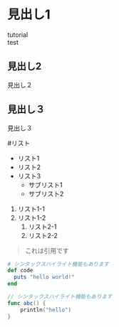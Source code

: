 # 見出し1 #
tutorial  
test

## 見出し2 ##
見出し２

## 見出し３ ##
見出し３

#リスト
* リスト1
* リスト2
* リスト3
    * サブリスト1
    * サブリスト2
1. リスト1-1
1. リスト1-2
    1. リスト2-1
    1. リスト2-2

> これは引用です

```ruby
# シンタックスハイライト機能もあります
def code
  puts "hello world!"
end
```
```swift
// シンタックスハイライト機能もあります
func abc() {
    println("hello")
}
```